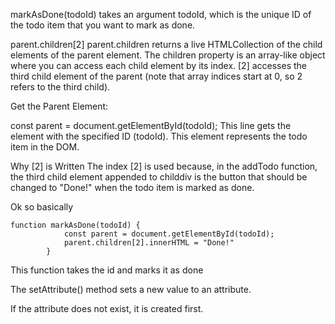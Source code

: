 markAsDone(todoId) takes an argument todoId, which is the unique ID of the todo item that you want to mark as done.

parent.children[2]
parent.children returns a live HTMLCollection of the child elements of the parent element. The children property is an array-like object where you can access each child element by its index.
[2] accesses the third child element of the parent (note that array indices start at 0, so 2 refers to the third child).

Get the Parent Element:

const parent = document.getElementById(todoId);
This line gets the element with the specified ID (todoId). This element represents the todo item in the DOM.

Why [2] is Written
The index [2] is used because, in the addTodo function, the third child element appended to childdiv is the button that should be changed to "Done!" when the todo item is marked as done.

Ok so basically 

```
function markAsDone(todoId) {
            const parent = document.getElementById(todoId);
            parent.children[2].innerHTML = "Done!"
        }
```

This function takes the id and marks it as done

The setAttribute() method sets a new value to an attribute.

If the attribute does not exist, it is created first.

